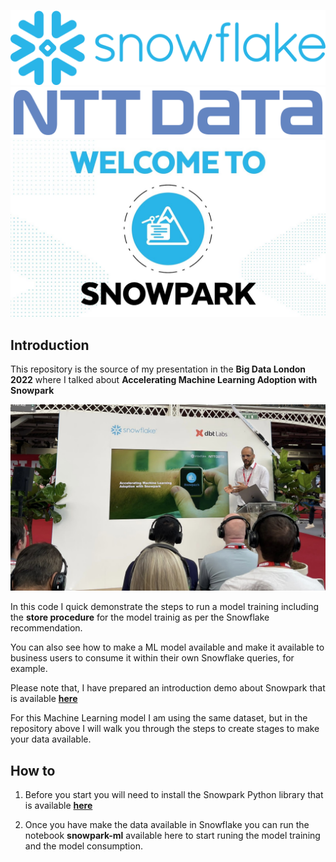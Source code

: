 ![Snowflake](workspace/img/Snowflake_Logo.svg.png)
![NTT DATA](workspace/img/2560px-NTT-Data-Logo.svg.png)
![Snowpark](images/welcome.jpg)

## Introduction

This repository is the source of my presentation in the **Big Data London 2022** where I talked about **Accelerating Machine Learning Adoption with Snowpark** 

![BigDataLondon](images/snowflake_big_data_london_2022.jpg)

In this code I quick demonstrate the steps to run a model training including the **store procedure** for the model trainig as per the Snowflake recommendation.

You can also see how to make a ML model available and make it available to business users to consume it within their own Snowflake queries, for example.

Please note that, I have prepared an introduction demo about Snowpark that is available **[here](https://github.com/MauricioLins/snowpark-quickdemo)**

For this Machine Learning model I am using the same dataset, but in the repository above I will walk you through the steps to create stages to make your data available.

## How to

1. Before you start you will need to install the Snowpark Python library that is available **[here](https://pypi.org/project/snowflake-snowpark-python/)**

2. Once you have make the data available in Snowflake you can run the notebook **snowpark-ml** available here to start runing the model training and the model consumption.